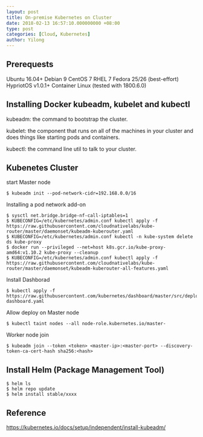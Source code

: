 ```yaml
---
layout: post
title: On-premise Kubernetes on Cluster
date: 2018-02-13 16:57:10.000000000 +08:00
type: post
categories: [Cloud, Kubernetes]
author: Yilong
---
```


## Prerequests

Ubuntu 16.04+
Debian 9
CentOS 7
RHEL 7
Fedora 25/26 (best-effort)
HypriotOS v1.0.1+
Container Linux (tested with 1800.6.0)

## Installing Docker kubeadm, kubelet and kubectl

kubeadm: the command to bootstrap the cluster.

kubelet: the component that runs on all of the machines in your cluster and does things like starting pods and containers.

kubectl: the command line util to talk to your cluster.

## Kubenetes Cluster

start Master node

    $ kubeadm init --pod-network-cidr=192.168.0.0/16
    
Installing a pod network add-on

    $ sysctl net.bridge.bridge-nf-call-iptables=1
    $ KUBECONFIG=/etc/kubernetes/admin.conf kubectl apply -f https://raw.githubusercontent.com/cloudnativelabs/kube-router/master/daemonset/kubeadm-kuberouter.yaml
    $ KUBECONFIG=/etc/kubernetes/admin.conf kubectl -n kube-system delete ds kube-proxy
    $ docker run --privileged --net=host k8s.gcr.io/kube-proxy-amd64:v1.10.2 kube-proxy --cleanup
    $ KUBECONFIG=/etc/kubernetes/admin.conf kubectl apply -f https://raw.githubusercontent.com/cloudnativelabs/kube-router/master/daemonset/kubeadm-kuberouter-all-features.yaml

Install Dashborad

    $ kubectl apply -f https://raw.githubusercontent.com/kubernetes/dashboard/master/src/deploy/recommended/kubernetes-dashboard.yaml

Allow deploy on Master node

    $ kubectl taint nodes --all node-role.kubernetes.io/master-

Worker node join

    $ kubeadm join --token <token> <master-ip>:<master-port> --discovery-token-ca-cert-hash sha256:<hash>

## Install Helm (Package Management Tool)

    $ helm ls
    $ helm repo update
    $ helm install stable/xxxx

## Reference 

https://kubernetes.io/docs/setup/independent/install-kubeadm/
